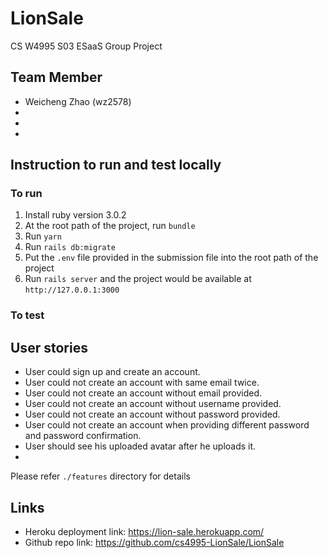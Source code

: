 # LionSale
CS W4995 S03 ESaaS Group Project

## Team Member
+ Weicheng Zhao (wz2578)
+ 
+ 
+ 

## Instruction to run and test locally

### To run
1. Install ruby version 3.0.2
2. At the root path of the project, run `bundle`
3. Run `yarn`
4. Run `rails db:migrate`
5. Put the `.env` file provided in the submission file into the root path of the project
6. Run `rails server` and the project would be available at `http://127.0.0.1:3000`

### To test



## User stories
+ User could sign up and create an account.
+ User could not create an account with same email twice.
+ User could not create an account without email provided.
+ User could not create an account without username provided.
+ User could not create an account without password provided.
+ User could not create an account when providing different password and password confirmation.
+ User should see his uploaded avatar after he uploads it.
+ 

Please refer `./features` directory for details

## Links
+ Heroku deployment link: https://lion-sale.herokuapp.com/
+ Github repo link: https://github.com/cs4995-LionSale/LionSale


